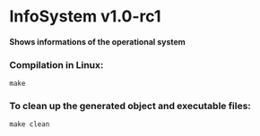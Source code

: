 # InfoSystem v1.0-rc1



#### Shows informations of the operational system

### Compilation in Linux:

    make

### To clean up the generated object and executable files:

    make clean

